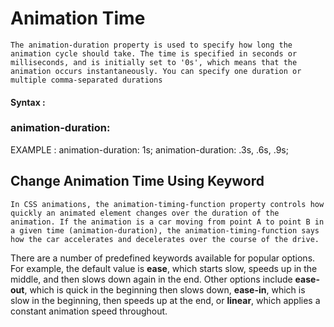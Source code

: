 # Animation Time 
    
    The animation-duration property is used to specify how long the animation cycle should take. The time is specified in seconds or milliseconds, and is initially set to '0s', which means that the animation occurs instantaneously. You can specify one duration or multiple comma-separated durations
    
#### Syntax :
   
   ### animation-duration: <time>

EXAMPLE :
	animation-duration: 1s;
        animation-duration: .3s, .6s, .9s;
	
## Change Animation Time Using Keyword
	
	In CSS animations, the animation-timing-function property controls how quickly an animated element changes over the duration of the animation. If the animation is a car moving from point A to point B in a given time (animation-duration), the animation-timing-function says how the car accelerates and decelerates over the course of the drive.

There are a number of predefined keywords available for popular options. For example, the default value is **ease**, which starts slow, speeds up in the middle, and then slows down again in the end. Other options include **ease-out**, which is quick in the beginning then slows down, **ease-in**, which is slow in the beginning, then speeds up at the end, or **linear**, which applies a constant animation speed throughout.
	

	
	



 

